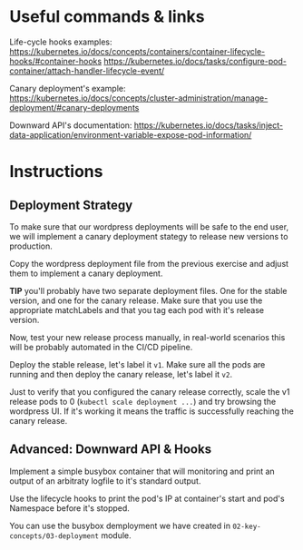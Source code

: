 # Useful commands & links

Life-cycle hooks examples:
https://kubernetes.io/docs/concepts/containers/container-lifecycle-hooks/#container-hooks
https://kubernetes.io/docs/tasks/configure-pod-container/attach-handler-lifecycle-event/

Canary deployment's example:
https://kubernetes.io/docs/concepts/cluster-administration/manage-deployment/#canary-deployments

Downward API's documentation:
https://kubernetes.io/docs/tasks/inject-data-application/environment-variable-expose-pod-information/

# Instructions

## Deployment Strategy

To make sure that our wordpress deployments will be safe to the end user, we
will implement a canary deployment stategy to release new versions to
production.

Copy the wordpress deployment file from the previous exercise and adjust them to
implement a canary deployment.

**TIP** you'll probably have two separate deployment files. One for the stable
version, and one for the canary release.  Make sure that you use the appropriate
matchLabels and that you tag each pod with it's release version.

Now, test your new release process manually, in real-world scenarios this will
be probably automated in the CI/CD pipeline.

Deploy the stable release, let's label it `v1`. Make sure all the pods are
running and then deploy the canary release, let's label it `v2`.

Just to verify that you configured the canary release correctly, scale the v1
release pods to 0 (`kubectl scale deployment ...`) and try browsing the
wordpress UI.  If it's working it means the traffic is successfully reaching the
canary release.

## **Advanced**: Downward API & Hooks

Implement a simple busybox container that will monitoring and print an output of
an arbitraty logfile to it's standard output.

Use the lifecycle hooks to print the pod's IP at container's start and pod's
Namespace before it's stopped.

You can use the busybox demployment we have created in
`02-key-concepts/03-deployment` module.

